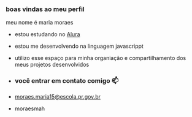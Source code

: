 ### boas vindas ao meu perfil

meu nome é maria moraes

- estou estudando no [Alura](https://www.alura.com.br)
- estou me desenvolvendo na linguagem javascrippt
- utilizo esse espaço para minha organiação e compartilhamento dos meus projetos desenvolvidos

- ### você entrar em contato comigo 📫

-  moraes.maria15@escola.pr.gov.br

-  moraesmah
